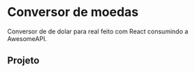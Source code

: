 <h1>Conversor de moedas</h1>
Conversor de de dolar para real feito com React consumindo a AwesomeAPI.

<h2>Projeto</h2>
<img src="" alt="" />
